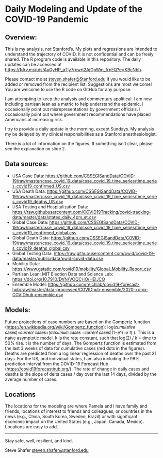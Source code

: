 # Daily Modeling and Update of the COVID-19 Pandemic

## Overview:
This is my analysis, not Stanford’s. My plots and regressions are intended to understand the trajectory of COVID. It is not confidential and can be freely shared. The R program code is available in this repository. The daily updates can be accessed at https://1drv.ms/u/s!AuOyHP_aTIy7rowrt2AjGpWm_frnEQ?e=KBcNbh. 

Please contact me at steven.shafer@Stanford.edu if you would like to be added or removed from the recipient list. Suggestions are most welcome! You are welcome to use the R code on GitHub for any purpose.

I am attempting to keep the analysis and commentary apolitical. I am now including partisan lean as a metric to help understand the epidemic. I occasionally point out misrepresentations by government officials. I occasionally point out where government recommendations have placed Americans at increasing risk.

I try to provide a daily update in the morning, except Sundays. My analysis my be delayed by my clinical responsibilities as a Stanford anesthesiologist.

There is a lot of information on the figures. If something isn’t clear, please see the explanation on slide 2.

## Data sources:

* USA Case Data: https://github.com/CSSEGISandData/COVID-19/raw/master/csse_covid_19_data/csse_covid_19_time_series/time_series_covid19_confirmed_US.csv
* USA Death Data: https://github.com/CSSEGISandData/COVID-19/raw/master/csse_covid_19_data/csse_covid_19_time_series/time_series_covid19_deaths_US.csv
* USA Testing and Hospitalization Data: https://raw.githubusercontent.com/COVID19Tracking/covid-tracking-data/master/data/states_daily_4pm_et.csv
* Global Case Data: https://github.com/CSSEGISandData/COVID-19/raw/master/csse_covid_19_data/csse_covid_19_time_series/time_series_covid19_confirmed_global.csv
* Global Death Data: https://github.com/CSSEGISandData/COVID-19/raw/master/csse_covid_19_data/csse_covid_19_time_series/time_series_covid19_deaths_global.csv
* Global Testing Data: https://raw.githubusercontent.com/owid/covid-19-data/master/public/data/owid-covid-data.csv
* Mobility Data: https://www.gstatic.com/covid19/mobility/Global_Mobility_Report.csv
* Partisan Lean: MIT Election Data and Science Lab: https://doi.org/10.7910/DVN/VOQCHQ/HEIJCQ
* Ensemble Model: https://github.com/reichlab/covid19-forecast-hub/raw/master/data-processed/COVIDhub-ensemble/2020-xx-xx-COVIDhub-ensemble.csv

## Models:
Future projections of case numbers are based on the Gompertz function (https://en.wikipedia.org/wiki/Gompertz_function): log⁡(𝑐𝑢𝑚𝑢𝑙𝑎𝑡𝑖𝑣𝑒 𝑐𝑎𝑠𝑒𝑠)=𝑐𝑢𝑟𝑟𝑒𝑛𝑡 𝑐𝑎𝑠𝑒𝑠+(𝑚𝑎𝑥𝑖𝑚𝑢𝑚 𝑐𝑎𝑠𝑒𝑠 −𝑐𝑢𝑟𝑟𝑒𝑛𝑡 𝑐𝑎𝑠𝑒𝑠)(1−𝑒^(−𝑘 𝑡) ). This is a naïve asymptotic model. k is the rate constant, such that log(2) / k = time to 50% rise. t is the number of days. The Gompertz function is estimated from the last 3 weeks of data for cumulative cases (red dots in the figures). Deaths are predicted from a log linear regression of deaths over the past 21 days. For the US, and individual states, I am also including the 98% prediction interval from the COVID-19 Forecast Hub (https://covid19forecasthub.org/). 
The rate of change in daily cases and deaths is the slope of delta cases / day over the last 14 days, divided by the average number of cases.

## Locations
The locations for the modeling are where Pamela and I have family and friends, locations of interest to friends and colleagues, or countries in the news (e.g., China, South Korea, Sweden, Brazil) or with significant economic impact on the United States (e.g., Japan, Canada, Mexico). Locations are easy to add.

---
Stay safe, well, resilient, and kind.

Steve Shafer
steven.shafer@stanford.edu